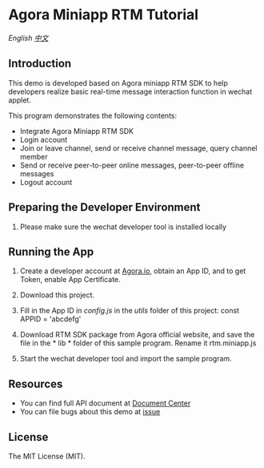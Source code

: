 # Agora Miniapp RTM Tutorial

*English [中文](README.CN.md)*

## Introduction

This demo is developed based on Agora miniapp RTM SDK to help developers realize basic real-time message interaction function in wechat applet.

This program demonstrates the following contents:

* Integrate Agora Miniapp RTM SDK
* Login account
* Join or leave channel, send or receive channel message, query channel member
* Send or receive peer-to-peer online messages, peer-to-peer offline messages
* Logout account

## Preparing the Developer Environment
1. Please make sure the wechat developer tool is installed locally

## Running the App
1. Create a developer account at [Agora.io](http://dashboard.agora.io/signin/), obtain an App ID, and to get Token, enable App Certificate.

2. Download this project.

3. Fill in the App ID in *config.js* in the *utils* folder of this project:
    const APPID = 'abcdefg'

4. Download RTM SDK package from Agora official website, and save the file in the * lib * folder of this sample program. Rename it rtm.miniapp.js 

5. Start the wechat developer tool and import the sample program.

## Resources

- You can find full API document at [Document Center](https://docs.agora.io/en/)
- You can file bugs about this demo at [issue](https://github.com/AgoraIO/RTM/issues)

## License

The MIT License (MIT).
